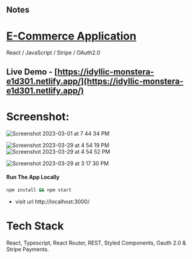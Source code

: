 ## Notes

# [E-Commerce Application](https://idyllic-monstera-e1d301.netlify.app/) 

 React / JavaScript / Stripe / OAuth2.0

## Live Demo - [https://idyllic-monstera-e1d301.netlify.app/](https://idyllic-monstera-e1d301.netlify.app/)

# Screenshot:

![Screenshot 2023-03-01 at 7 44 34 PM](https://user-images.githubusercontent.com/2153396/227244001-abd106d4-ef01-4136-8f1b-ffe6c5424d00.png)

![Screenshot 2023-03-29 at 4 54 19 PM](https://user-images.githubusercontent.com/2153396/228579573-c203051a-fc29-4489-b157-2de0981a9a4d.png)
![Screenshot 2023-03-29 at 4 54 52 PM](https://user-images.githubusercontent.com/2153396/228579984-82d8a32b-f15a-466b-91a3-adeae0fba8f8.png)

![Screenshot 2023-03-29 at 3 17 30 PM](https://user-images.githubusercontent.com/2153396/228550723-d5fdccdc-2198-4f4a-86e5-a4f9f8e46d4e.png)




#### Run The App Locally

```sh
npm install && npm start
```

- visit url http://localhost:3000/



# Tech Stack
React, Typescript, React Router, REST, Styled Components,  Oauth 2.0 &  Stripe Payments. 




